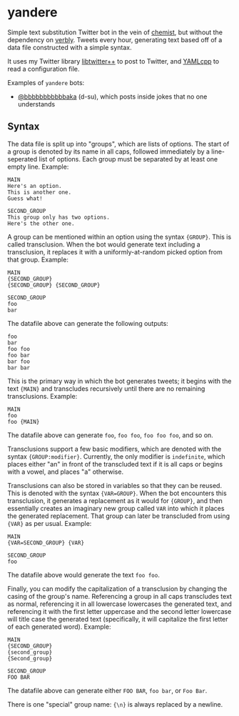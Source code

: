 # yandere
Simple text substitution Twitter bot in the vein of [chemist](https://github.com/hatkirby/chemist), but without the dependency on [verbly](https://github.com/hatkirby/verbly). Tweets every hour, generating text based off of a data file constructed with a simple syntax.

It uses my Twitter library [libtwitter++](https://github.com/hatkirby/libtwittercpp) to post to Twitter, and [YAMLcpp](https://github.com/jbeder/yaml-cpp) to read a configuration file.

Examples of `yandere` bots:

- [@bbbbbbbbbbbaka](https://twitter.com/bbbbbbbbbbbaka) (d-su), which posts inside jokes that no one understands

## Syntax

The data file is split up into "groups", which are lists of options. The start of a group is denoted by its name in all caps, followed immediately by a line-seperated list of options. Each group must be separated by at least one empty line. Example:
```
MAIN
Here's an option.
This is another one.
Guess what!

SECOND_GROUP
This group only has two options.
Here's the other one.
```

A group can be mentioned within an option using the syntax `{GROUP}`. This is called transclusion. When the bot would generate text including a transclusion, it replaces it with a uniformly-at-random picked option from that group. Example:
```
MAIN
{SECOND_GROUP}
{SECOND_GROUP} {SECOND_GROUP}

SECOND_GROUP
foo
bar
```

The datafile above can generate the following outputs:
```
foo
bar
foo foo
foo bar
bar foo
bar bar
```

This is the primary way in which the bot generates tweets; it begins with the text `{MAIN}` and transcludes recursively until there are no remaining transclusions. Example:
```
MAIN
foo
foo {MAIN}
```

The datafile above can generate `foo`, `foo foo`, `foo foo foo`, and so on.

Transclusions support a few basic modifiers, which are denoted with the syntax `{GROUP:modifier}`. Currently, the only modifier is `indefinite`, which places either "an" in front of the transcluded text if it is all caps or begins with a vowel, and places "a" otherwise.

Transclusions can also be stored in variables so that they can be reused. This is denoted with the syntax `{VAR=GROUP}`. When the bot encounters this transclusion, it generates a replacement as it would for `{GROUP}`, and then essentially creates an imaginary new group called `VAR` into which it places the generated replacement. That group can later be transcluded from using `{VAR}` as per usual. Example:
```
MAIN
{VAR=SECOND_GROUP} {VAR}

SECOND_GROUP
foo
```

The datafile above would generate the text `foo foo`.

Finally, you can modify the capitalization of a transclusion by changing the casing of the group's name. Referencing a group in all caps transcludes text as normal, referencing it in all lowercase lowercases the generated text, and referencing it with the first letter uppercase and the second letter lowercase will title case the generated text (specifically, it will capitalize the first letter of each generated word). Example:
```
MAIN
{SECOND_GROUP}
{second_group}
{Second_group}

SECOND_GROUP
FOO BAR
```

The datafile above can generate either `FOO BAR`, `foo bar`, or `Foo Bar`.

There is one "special" group name: `{\n}` is always replaced by a newline.
